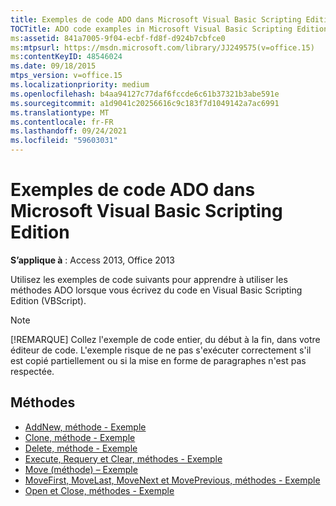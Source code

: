 ```yaml
---
title: Exemples de code ADO dans Microsoft Visual Basic Scripting Edition
TOCTitle: ADO code examples in Microsoft Visual Basic Scripting Edition
ms:assetid: 841a7005-9f04-ecbf-fd8f-d924b7cbfce0
ms:mtpsurl: https://msdn.microsoft.com/library/JJ249575(v=office.15)
ms:contentKeyID: 48546024
ms.date: 09/18/2015
mtps_version: v=office.15
ms.localizationpriority: medium
ms.openlocfilehash: b4aa94127c77daf6fccde6c61b37321b3abe591e
ms.sourcegitcommit: a1d9041c20256616c9c183f7d1049142a7ac6991
ms.translationtype: MT
ms.contentlocale: fr-FR
ms.lasthandoff: 09/24/2021
ms.locfileid: "59603031"
---
```

# <a name="ado-code-examples-in-microsoft-visual-basic-scripting-edition"></a>Exemples de code ADO dans Microsoft Visual Basic Scripting Edition

**S’applique à** : Access 2013, Office 2013

Utilisez les exemples de code suivants pour apprendre à utiliser les méthodes ADO lorsque vous écrivez du code en Visual Basic Scripting Edition (VBScript).

> [!NOTE]
> [!REMARQUE] Collez l'exemple de code entier, du début à la fin, dans votre éditeur de code. L'exemple risque de ne pas s'exécuter correctement s'il est copié partiellement ou si la mise en forme de paragraphes n'est pas respectée.

## <a name="methods"></a>Méthodes

- [AddNew, méthode - Exemple](addnew-method-example-vbscript.md)
- [Clone, méthode - Exemple](clone-method-example-vbscript.md)
- [Delete, méthode - Exemple](delete-method-example-vbscript.md)
- [Execute, Requery et Clear, méthodes - Exemple](execute-requery-and-clear-methods-example-vbscript.md)
- [Move (méthode) – Exemple](move-method-example-vbscript.md)
- [MoveFirst, MoveLast, MoveNext et MovePrevious, méthodes - Exemple](movefirst-movelast-movenext-and-moveprevious-methods-example-vbscript.md)
- [Open et Close, méthodes - Exemple](open-and-close-methods-example-vbscript.md)

